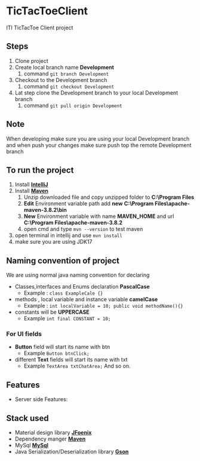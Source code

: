 # TicTacToeClient
ITI TicTacToe Client project

## Steps
1. Clone project
2. Create local branch name **Development**
   1. command  ```git branch Development ```
3. Checkout to the Development branch
   1. command ```git checkout Development```
4. Lat step clone the Development branch to your local Development branch
   1. command ```git pull origin Development```

## Note
When developing make sure you are using your local Development branch and when push your changes make sure push top the remote Development branch


## To run the project
1. Install **[IntelliJ](https://www.jetbrains.com/idea/download/#section=windows)**
2. Install **[Maven](https://dlcdn.apache.org/maven/maven-3/3.8.4/binaries/apache-maven-3.8.4-bin.zip)**
   1. Unzip downloaded file and copy unzipped folder to **C:\Program Files**
   2. **Edit** Environment variable path add **new**  **C:\Program Files\apache-maven-3.8.2\bin**
   3. **New** Environment variable with name **MAVEN_HOME** and url **C:\Program Files\apache-maven-3.8.2**
   4. open cmd and type ```mvn --version``` to test maven
3. open terminal in intellij and use ```mvn install```
4. make sure you are using JDK17

## Naming convention of project
We are using normal java naming convention for declaring
- Classes,interfaces and Enums declaration **PascalCase** 
  - Example : ```class ExampleCale {}```
- methods , local variable and instance variable **camelCase**
  - Example : ```int localVariable = 10;
  public void methodName(){} ```
- constants will be **UPPERCASE**
    - Example ```int final CONSTANT = 10;```

### For UI fields

- **Button** field will start its name with btn
    - Example ```Button btnClick;```
- different **Text** fields will start its name with txt
    - Example ```TextArea txtChatArea;```
      And so on.

## Features

- Server side Features:

[//]: # (    - see a list of all users.)

[//]: # (    - see players status and score.)

[//]: # (    - close and reopen the server.)

[//]: # (  )

## Stack used

- Material design library **[JFoenix](http://www.jfoenix.com/)**
- Dependency manger **[Maven](https://maven.apache.org/)**
- MySql  **[MySql](https://dev.mysql.com/downloads/connector/j/)**
- Java Serialization/Deserialization library **[Gson](https://github.com/google/gson)**


